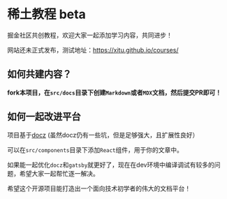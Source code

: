 # 稀土教程 beta

掘金社区共创教程，欢迎大家一起添加学习内容，共同进步！

网站还未正式发布，测试地址：https://xitu.github.io/courses/

## 如何共建内容？

**fork本项目，在`src/docs`目录下创建`Markdown`或者`MDX`文档，然后提交PR即可！**

## 如何一起改进平台

项目基于[docz](https://github.com/doczjs/docz) (虽然docz仍有一些坑，但是足够强大，且扩展性良好）

可以在`src/components`目录下添加`React`组件，用于你的文章中。

如果能一起优化`docz`和`gatsby`就更好了，现在在dev环境中编译调试有较多的问题，希望大家一起帮忙逐一解决。

希望这个开源项目能打造出一个面向技术初学者的伟大的文档平台！
